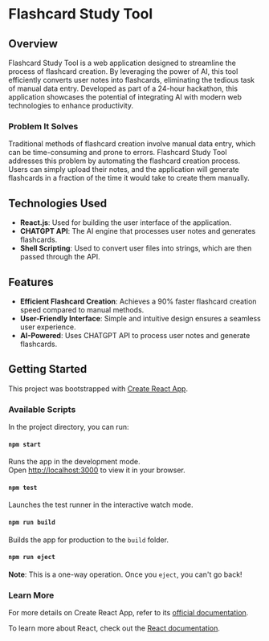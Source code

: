 # Flashcard Study Tool

## Overview

Flashcard Study Tool is a web application designed to streamline the process of flashcard creation. By leveraging the power of AI, this tool efficiently converts user notes into flashcards, eliminating the tedious task of manual data entry. Developed as part of a 24-hour hackathon, this application showcases the potential of integrating AI with modern web technologies to enhance productivity.

### Problem It Solves

Traditional methods of flashcard creation involve manual data entry, which can be time-consuming and prone to errors. Flashcard Study Tool addresses this problem by automating the flashcard creation process. Users can simply upload their notes, and the application will generate flashcards in a fraction of the time it would take to create them manually.

## Technologies Used

- **React.js**: Used for building the user interface of the application.
- **CHATGPT API**: The AI engine that processes user notes and generates flashcards.
- **Shell Scripting**: Used to convert user files into strings, which are then passed through the API.

## Features

- **Efficient Flashcard Creation**: Achieves a 90% faster flashcard creation speed compared to manual methods.
- **User-Friendly Interface**: Simple and intuitive design ensures a seamless user experience.
- **AI-Powered**: Uses CHATGPT API to process user notes and generate flashcards.

## Getting Started

This project was bootstrapped with [Create React App](https://github.com/facebook/create-react-app).

### Available Scripts

In the project directory, you can run:

#### `npm start`

Runs the app in the development mode.\
Open [http://localhost:3000](http://localhost:3000) to view it in your browser.

#### `npm test`

Launches the test runner in the interactive watch mode.

#### `npm run build`

Builds the app for production to the `build` folder.

#### `npm run eject`

**Note**: This is a one-way operation. Once you `eject`, you can't go back!

### Learn More

For more details on Create React App, refer to its [official documentation](https://facebook.github.io/create-react-app/docs/getting-started).

To learn more about React, check out the [React documentation](https://reactjs.org/).
